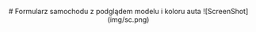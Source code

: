 <p align="center">
# Formularz samochodu z podglądem modelu i koloru auta
![ScreenShot](img/sc.png)
</p>